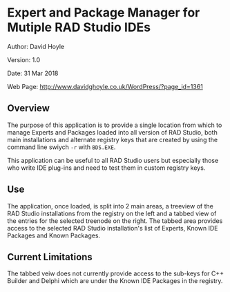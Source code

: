 Expert and Package Manager for Mutiple RAD Studio IDEs
======================================================

Author:   David Hoyle

Version:  1.0

Date:     31 Mar 2018

Web Page: http://www.davidghoyle.co.uk/WordPress/?page_id=1361

## Overview

The purpose of this application is to provide a single location from which to
manage Experts and Packages loaded into all version of RAD Studio, both main
installations and alternate registry keys that are created by using the command
line swiych `-r` with `BDS.EXE`.

This application can be useful to all RAD Studio users but especially those who
write IDE plug-ins and need to test them in custom registry keys.

## Use

The application, once loaded, is split into 2 main areas, a treeview of the
RAD Studio installations from the registry on the left and a tabbed view of the
entries for the selected treenode on the right. The tabbed area provides access
to the selected RAD Studio installation's list of Experts, Known IDE Packages
and Known Packages.

## Current Limitations

The tabbed veiw does not currently provide access to the sub-keys for C++
Builder and Delphi which are under the Known IDE Packages in the registry.
